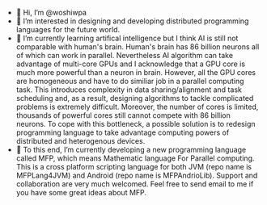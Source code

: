 - 👋 Hi, I’m @woshiwpa
- 👀 I’m interested in designing and developing distributed programming languages for the future world.
- 🌱 I’m currently learning artifical intelligence but I think AI is still not comparable with human's brain. Human's brain has 86 billion neurons all of which can work in parallel. Nevertheless AI algorithm can take advantage of multi-core GPUs and I acknowledge that a GPU core is much more powerful than a neuron in brain. However, all the GPU cores are homogeneous and have to do similiar job in a parallel computing task. This introduces complexity in data sharing/alignment and task scheduling and, as a result, designing algorithms to tackle complicated problems is extremely difficult. Moreover, the number of cores is limited, thousands of powerful cores still cannot compete with 86 billion neurons. To cope with this bottleneck, a possible solution is to redesign programming language to take advantage computing powers of distributed and heterogenous devices.
- 💞️ To this end, I’m currently developing a new programming language called MFP, which means Mathematic language For Parallel computing. This is a cross platform scripting language for both JVM (repo name is MFPLang4JVM) and Android (repo name is MFPAndrioLib). Support and collaboration are very much welcomed. Feel free to send email to me if you have some great ideas about MFP.

<!---
woshiwpa/woshiwpa is a ✨ special ✨ repository because its `README.md` (this file) appears on your GitHub profile.
You can click the Preview link to take a look at your changes.
--->
